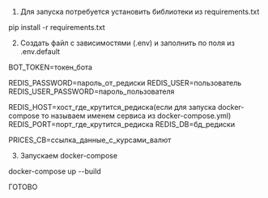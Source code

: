 1. Для запуска потребуется установить библиотеки из requirements.txt

pip install -r requirements.txt


2. Создать файл с зависимостями (.env) и заполнить по поля из .env.default

BOT_TOKEN=токен_бота

REDIS_PASSWORD=пароль_от_редиски
REDIS_USER=пользователь
REDIS_USER_PASSWORD=пароль_пользователя

REDIS_HOST=хост_где_крутится_редиска(если для запуска docker-compose то называем именем сервиса из docker-compose.yml)
REDIS_PORT=порт_где_крутится_редиска
REDIS_DB=бд_редиски

PRICES_CB=ссылка_данные_с_курсами_валют

3. Запускаем docker-compose

docker-compose up --build


ГОТОВО
